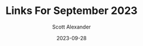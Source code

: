 ---
layout: podcast
title: "Links For September 2023"
author: Scott Alexander
description: https://www.astralcodexten.com/p/links-for-september-2023
date: 2023-09-28
length: 4824300
duration: 1206
guid: links-for-september-2023
---